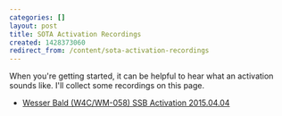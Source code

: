 ```yaml
---
categories: []
layout: post
title: SOTA Activation Recordings
created: 1428373060
redirect_from: /content/sota-activation-recordings
---
```

When you're getting started, it can be helpful to hear what an activation sounds like.  I'll collect some recordings on this page.

* [Wesser Bald (W4C/WM-058) SSB Activation 2015.04.04](http://k4kpk.com/sites/k4kpk.com/files/Wesser_SSB_2015.04.04.MP3)
